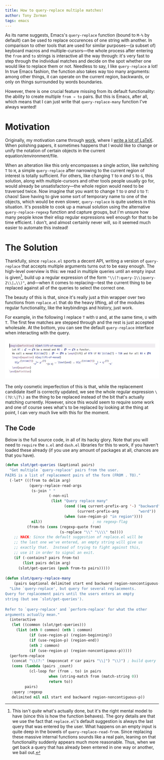 ```yaml
---
title: How to query-replace multiple matches!
author: Tony Zorman
tags: emacs
---
```


As its name suggests, Emacs's `query-replace` function (bound to `M-%`
by default) can be used to replace occurences of one string with
another.  In comparison to other tools that are used for similar
purposes—(a subset of) keyboard macros and multiple-cursors—the whole
process after entering the `from` and `to` strings is interactive all
the way through: it's very fast to step through the individual matches
and decide on the spot whether one would like to replace them or not.
Needless to say, I like `query-replace` a lot!  In true Emacs fashion,
the function also takes way too many arguments: among other things, it
can operate on the current region, backwards, or only on things
surrounded by words boundaries.

However, there is one crucial feature missing from its default
functionality: the ability to create multiple `from → to` pairs.  But
this is Emacs, after all, which means that I can just write that
`query-replace-many` function I've always wanted!

<!--more-->

# Motivation

Originally, my motivation came through [work], where I [write a lot of
LaTeX].  When polishing papers, it sometimes happens that I would like
to change or unify the notation of certain objects in the current
equation/environment/file.

When an alteration like this only encompasses a single action, like
switching `T` to `H`, a simple `query-replace` after narrowing to the
current region of interest is totally sufficient.  For others, like
changing `T` to `H` _and_ `S` to `G`, this solution, along with
multiple-cursors and other tools people usually go for, would already be
unsatisfactory—the whole region would need to be traversed twice.  Now
imagine that you want to change `T` to `U` _and_ `U` to `T`: chaos!
Save having to give some sort of temporary name to one of the objects,
which would be even slower, `query-replace` is quite useless in this
situation.  It's possible to cook up a manual solution using the
alternative `query-replace-regexp` function and capture groups, but I'm
unsure how many people know their elisp regular expressions well enough
for that to be time efficient.  I don't, and almost certainly never
will, so it seemed much easier to automate this instead!

[write a lot of LaTeX]: ../phd-workflow/2022-05-01-my-phd-workflow.html
[work]: ../../research.html

# The Solution

Thankfully, since `replace.el` sports a decent API, writing a version of
`query-replace` that accepts multiple arguments turns out to be easy
enough.  The high-level overview is this: we read in multiple queries
until an empty input is given[^1], build up a regular expression of the
form `"\\(?:query-1\\|query-2\\|…\\)"`, and—when it comes to
replacing—test the current thing to be replaced against all of the
queries to select the correct one.

The beauty of this is that, since it's really just a thin wrapper over
two functions from `replace.el` that do the heavy lifting, all of the
modules regular functionality, like the keybindings and history, just
work.

For example, in the following I replace `T` with `U` and, at the same
time, `U` with `T`.  The first few matches are stepped through and the
rest is just accepted wholesale.  At the bottom, you can see the default
`query-replace` interface when interacting with the query.

<img class="pure-img" src="./query-replace-many.gif">

The only cosmetic imperfection of this is that, while the replacement
candidate itself is correctly updated, we see the whole regular
expression `\(?U:\|T\)` as the thing to be replaced instead of the bit
that's actually matching currently.  However, since this would seem to
require some work and one of course sees what's to be replaced by
looking at the thing at point, I can very much live with this for the
moment.

## The Code

Below is the full source code, in all of its hacky glory.  Note that you
will need to `require` the `s.el` and `dash.el` libraries for this to
work, if you haven't loaded these already (if you use any amount of
packages at all, chances are that you have).

<!-- pandoc does not support emacs-lisp :< -->
``` commonlisp
(defun slot/get-queries (&optional pairs)
  "Get multiple `query-replace' pairs from the user.
PAIRS is a list of replacement pairs of the form (FROM . TO)."
  (-let* (((from to delim arg)
           (query-replace-read-args
            (s-join " "
                    (-non-nil
                     (list "Query replace many"
                           (cond ((eq current-prefix-arg '-) "backward")
                                 (current-prefix-arg         "word"))
                           (when (use-region-p) "in region"))))
            nil))                       ; no regexp-flag
          (from-to (cons (regexp-quote from)
                         (s-replace "\\" "\\\\" to))))
    ;; HACK: Since the default suggestion of replace.el will be
    ;; the last one we've entered, an empty string will give us
    ;; exactly that.  Instead of trying to fight against this,
    ;; use it in order to signal an exit.
    (if (-contains? pairs from-to)
        (list pairs delim arg)
      (slot/get-queries (push from-to pairs)))))

(defun slot/query-replace-many
    (pairs &optional delimited start end backward region-noncontiguous-p)
  "Like `query-replace', but query for several replacements.
Query for replacement pairs until the users enters an empty
string (but see `slot/get-queries').

Refer to `query-replace' and `perform-replace' for what the other
arguments actually mean."
  (interactive
   (let ((common (slot/get-queries)))
     (list (nth 0 common) (nth 1 common)
           (if (use-region-p) (region-beginning))
           (if (use-region-p) (region-end))
           (nth 2 common)
           (if (use-region-p) (region-noncontiguous-p)))))
  (perform-replace
   (concat "\\(?:" (mapconcat #'car pairs "\\|") "\\)") ; build query
   (cons (lambda (pairs _count)
           (cl-loop for (from . to) in pairs
                    when (string-match from (match-string 0))
                    return to))
         pairs)
   :query :regexp
   delimited nil nil start end backward region-noncontiguous-p))
```

[^1]: This isn't _quite_ what's actually done, but it's the right mental
      model to have (since this is how the function behaves).  The gory
      details are that we use the fact that `replace.el`'s default
      suggestion is always the last query that was entered by the user.
      What happens on an empty input is quite deep in the bowels of
      `query-replace-read-from`.  Since replacing these massive internal
      functions sounds like a real pain, leaning on that functionality
      suddenly appears much more reasonable.  Thus, when we get back a
      query that has already been entered in one way or another, we bail
      out.
